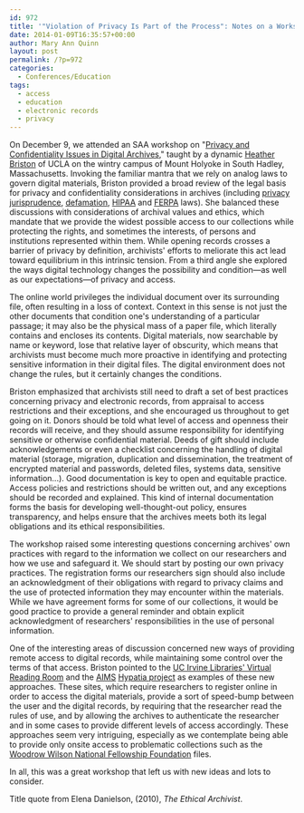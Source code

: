 ```yaml
---
id: 972
title: '"Violation of Privacy Is Part of the Process": Notes on a Workshop on Privacy and Access Considerations in Digital Collections'
date: 2014-01-09T16:35:57+00:00
author: Mary Ann Quinn
layout: post
permalink: /?p=972
categories:
  - Conferences/Education
tags:
  - access
  - education
  - electronic records
  - privacy
---
```

On December 9, we attended an SAA workshop on "[Privacy and Confidentiality Issues in Digital Archives](http://www2.archivists.org/prof-education/course-catalog/tst-privacy-and-confidentiality-issues-in-digital-archives-das)," taught by a dynamic [Heather Briston](http://www2.archivists.org/prof-education/faculty/heather-briston) of UCLA on the wintry campus of Mount Holyoke in South Hadley, Massachusetts. Invoking the familiar mantra that we rely on analog laws to govern digital materials, Briston provided a broad review of the legal basis for privacy and confidentiality considerations in archives (including [privacy](http://www2.archivists.org/glossary/terms/p/privacy) [jurisprudence](https://en.wikipedia.org/wiki/Privacy_laws_of_the_United_States), [defamation](https://en.wikipedia.org/wiki/Defamation), [HIPAA](http://www2.archivists.org/glossary/terms/h/health-insurance-portability-and-accountability-act) and [FERPA](http://www2.archivists.org/glossary/terms/f/family-educational-rights-and-privacy-act) laws). She balanced these discussions with considerations of archival values and ethics, which mandate that we provide the widest possible access to our collections while protecting the rights, and sometimes the interests, of persons and institutions represented within them. While opening records crosses a barrier of privacy by definition, archivists' efforts to meliorate this act lead toward equilibrium in this intrinsic tension. From a third angle she explored the ways digital technology changes the possibility and condition—as well as our expectations—of privacy and access.<!--more-->

The online world privileges the individual document over its surrounding file, often resulting in a loss of context. Context in this sense is not just the other documents that condition one's understanding of a particular passage; it may also be the physical mass of a paper file, which literally contains and encloses its contents. Digital materials, now searchable by name or keyword, lose that relative layer of obscurity, which means that archivists must become much more proactive in identifying and protecting sensitive information in their digital files. The digital environment does not change the rules, but it certainly changes the conditions.

Briston emphasized that archivists still need to draft a set of best practices concerning privacy and electronic records, from appraisal to access restrictions and their exceptions, and she encouraged us throughout to get going on it. Donors should be told what level of access and openness their records will receive, and they should assume responsibility for identifying sensitive or otherwise confidential material. Deeds of gift should include acknowledgements or even a checklist concerning the handling of digital material (storage, migration, duplication and dissemination, the treatment of encrypted material and passwords, deleted files, systems data, sensitive information...). Good documentation is key to open and equitable practice. Access policies and restrictions should be written out, and any exceptions should be recorded and explained. This kind of internal documentation forms the basis for developing well-thought-out policy, ensures transparency, and helps ensure that the archives meets both its legal obligations and its ethical responsibilities.

The workshop raised some interesting questions concerning archives' own practices with regard to the information we collect on our researchers and how we use and safeguard it. We should start by posting our own privacy practices. The registration forms our researchers sign should also include an acknowledgment of their obligations with regard to privacy claims and the use of protected information they may encounter within the materials. While we have agreement forms for some of our collections, it would be good practice to provide a general reminder and obtain explicit acknowledgment of researchers' responsibilities in the use of personal information.

One of the interesting areas of discussion concerned new ways of providing remote access to digital records, while maintaining some control over the terms of that access. Briston pointed to the [UC Irvine Libraries' Virtual Reading Room](http://special.lib.uci.edu/using/virtual-reading-room-application-form.html) and the [AIMS](https://wiki.duraspace.org/display/HYPAT/Home) [Hypatia project](http://hypatia-demo.stanford.edu/) as examples of these new approaches. These sites, which require researchers to register online in order to access the digital materials, provide a sort of speed-bump between the user and the digital records, by requiring that the researcher read the rules of use, and by allowing the archives to authenticate the researcher and in some cases to provide different levels of access accordingly. These approaches seem very intriguing, especially as we contemplate being able to provide only onsite access to problematic collections such as the [Woodrow Wilson National Fellowship Foundation](http://www.rockarch.org/collections/nonrockorgs/wwilson.php) files.

In all, this was a great workshop that left us with new ideas and lots to consider.

Title quote from Elena Danielson, (2010), _The Ethical Archivist_.
